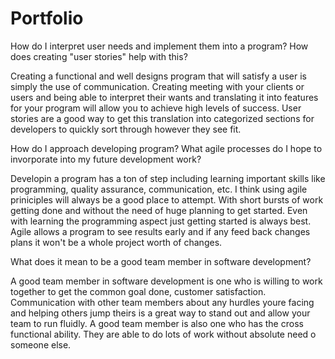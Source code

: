 # Portfolio

How do I interpret user needs and implement them into a program? How does creating "user stories" help with this?

Creating a functional and well designs program that will satisfy a user is simply the use of communication. Creating meeting with your clients or users and being able to interpret their wants and translating it into features for your program will allow you to achieve high levels of success. User stories are a good way to get this translation into categorized sections for developers to quickly sort through however they see fit.

How do I approach developing program? What agile processes do I hope to invorporate into my future development work?

Developin a program has a ton of step including learning important skills like programming, quality assurance, communication, etc. I think using agile priniciples will always be a good place to attempt. With short bursts of work getting done and without the need of huge planning to get started. Even with learning the programming aspect just getting started is always best. Agile allows a program to see results early and if any feed back changes plans it won't be a whole project worth of changes.

What does it mean to be a good team member in software development?

A good team member in software development is one who is willing to work together to get the common goal done, customer satisfaction. Communication with other team members about any hurdles youre facing and helping others jump theirs is a great way to stand out and allow your team to run fluidly. A good team member is also one who has the cross functional ability. They are able to do lots of work without absolute need o someone else. 
